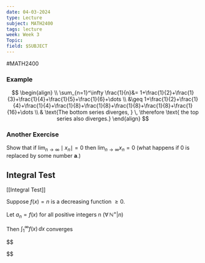 ```yaml
---
date: 04-03-2024
type: Lecture
subject: MATH2400
tags: lecture
week: Week 3
Topic: 
field: $SUBJECT
---
```

#MATH2400


### Example
$$
\begin{align} \\
\sum_{n=1}^\infty \frac{1}{n}&= 1+\frac{1}{2}+\frac{1}{3}+\frac{1}{4}+\frac{1}{5}+\frac{1}{6}+\dots \\
&\geq 1+\frac{1}{2}+\frac{1}{4}+\frac{1}{4}+\frac{1}{8}+\frac{1}{8}+\frac{1}{8}+\frac{1}{8}+\frac{1}{16}+\dots  \\
& \text{The bottom series diverges, } \, \therefore \text{ the top series also diverges.}
\end{align}
$$
### Another Exercise
Show that if $\lim_{ n \to \infty } \mid x_{n}\mid = 0$ then $\lim_{ n \to \infty }x_{n}= 0$ (what happens if 0 is replaced by some number $\mathbf{a}$.)


## Integral Test

[[Integral Test]]

Suppose $f(x) = n$ is a decreasing function $\geq 0$. 

Let $a_{n} = f(x)$ for all positive integers n ($\forall \, \mathbb{N}^+ | n$)

Then $\int_{1}^\infty f(x) \, dx$ converges 

$$

$$